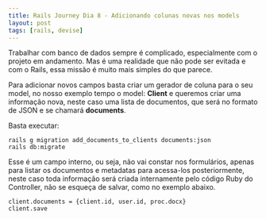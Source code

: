 ```yaml
---
title: Rails Journey Dia 8 - Adicionando colunas novas nos models
layout: post
tags: [rails, devise]
---
```


Trabalhar com banco de dados sempre é complicado, especialmente com o projeto em andamento. Mas é uma realidade que não pode ser evitada e com o Rails, essa missão é muito mais simples do que parece. 

Para adicionar novos campos basta criar um gerador de coluna para o seu model, no nosso exemplo tempo o model: **Client** e queremos criar uma informação nova, neste caso uma lista de documentos, que será no formato de JSON e se chamará **documents**.

Basta executar: 

```
rails g migration add_documents_to_clients documents:json
rails db:migrate
```

Esse é um campo interno, ou seja, não vai constar nos formulários, apenas para listar os documentos e metadatas para acessa-los posteriormente, neste caso toda informação será criada internamente pelo código Ruby do Controller, não se esqueça de salvar, como no exemplo abaixo.

```
client.documents = {client.id, user.id, proc.docx}
client.save
```